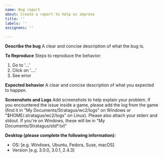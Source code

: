 ```yaml
---
name: Bug report
about: Create a report to help us improve
title: ''
labels: ''
assignees: ''

---
```


**Describe the bug**
A clear and concise description of what the bug is.

**To Reproduce**
Steps to reproduce the behavior:
1. Go to '...'
2. Click on '....'
3. See error

**Expected behavior**
A clear and concise description of what you expected to happen.

**Screenshots and Logs**
Add screenshots to help explain your problem. If you encountered the issue inside a game, please add the log from the game (find it in "My Documents/Stratagus/wc2/logs" on Windows or "$HOME/.stratagus/wc2/logs" on Linux). Please also attach your stderr and stdout. If you're on Windows, these will be in "My Documents/Stratagus/std*.txt"

**Desktop (please complete the following information):**
 - OS: [e.g. Windows, Ubuntu, Fedora, Suse, macOS]
 - Version [e.g. 3.0.0, 3.0.1, 2.4.3]
